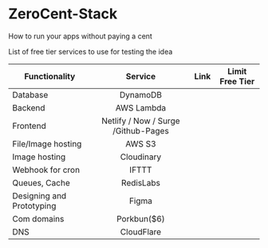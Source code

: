# ZeroCent-Stack
How to run your apps without paying a cent 

List of free tier services to use for testing the idea 

| Functionality 	| Service 	| Link 	| Limit Free Tier 	|
|---------------------------	|:---------------------:	|-----:	|-----------------	|
| Database 	| DynamoDB 	|  	|  	|
| Backend 	| AWS Lambda 	|  	|  	|
| Frontend 	| Netlify / Now / Surge /Github-Pages 	|  	|  	|
| File/Image hosting 	| AWS S3 	|  	|  	|
| Image hosting 	| Cloudinary 	|  	|  	|
| Webhook for cron 	| IFTTT 	|  	|  	|
| Queues, Cache 	| RedisLabs 	|  	|  	|
| Designing and Prototyping 	| Figma 	|  	|  	|
| Com domains 	| Porkbun($6) 	|  	|  	|
| DNS 	| CloudFlare 	|  	|  	|
